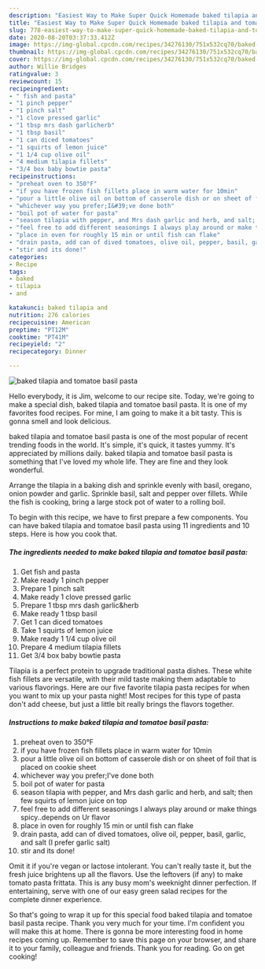 ```yaml
---
description: "Easiest Way to Make Super Quick Homemade baked tilapia and tomatoe basil pasta"
title: "Easiest Way to Make Super Quick Homemade baked tilapia and tomatoe basil pasta"
slug: 778-easiest-way-to-make-super-quick-homemade-baked-tilapia-and-tomatoe-basil-pasta
date: 2020-08-20T03:37:33.412Z
image: https://img-global.cpcdn.com/recipes/34276130/751x532cq70/baked-tilapia-and-tomatoe-basil-pasta-recipe-main-photo.jpg
thumbnail: https://img-global.cpcdn.com/recipes/34276130/751x532cq70/baked-tilapia-and-tomatoe-basil-pasta-recipe-main-photo.jpg
cover: https://img-global.cpcdn.com/recipes/34276130/751x532cq70/baked-tilapia-and-tomatoe-basil-pasta-recipe-main-photo.jpg
author: Willie Bridges
ratingvalue: 3
reviewcount: 15
recipeingredient:
- " fish and pasta"
- "1 pinch pepper"
- "1 pinch salt"
- "1 clove pressed garlic"
- "1 tbsp mrs dash garlicherb"
- "1 tbsp basil"
- "1 can diced tomatoes"
- "1 squirts of lemon juice"
- "1 1/4 cup olive oil"
- "4 medium tilapia fillets"
- "3/4 box baby bowtie pasta"
recipeinstructions:
- "preheat oven to 350°F"
- "if you have frozen fish fillets place in warm water for 10min"
- "pour a little olive oil on bottom of casserole dish or on sheet of foil that is placed on cookie sheet"
- "whichever way you prefer;I&#39;ve done both"
- "boil pot of water for pasta"
- "season tilapia with pepper, and Mrs dash garlic and herb, and salt; then few squirts of lemon juice on top"
- "feel free to add different seasonings I always play around or make things spicy..depends on Ur flavor"
- "place in oven for roughly 15 min or until fish can flake"
- "drain pasta, add can of dived tomatoes, olive oil, pepper, basil, garlic, and salt (I prefer garlic salt)"
- "stir and its done!"
categories:
- Recipe
tags:
- baked
- tilapia
- and

katakunci: baked tilapia and 
nutrition: 276 calories
recipecuisine: American
preptime: "PT12M"
cooktime: "PT41M"
recipeyield: "2"
recipecategory: Dinner

---
```



![baked tilapia and tomatoe basil pasta](https://img-global.cpcdn.com/recipes/34276130/751x532cq70/baked-tilapia-and-tomatoe-basil-pasta-recipe-main-photo.jpg)

Hello everybody, it is Jim, welcome to our recipe site. Today, we're going to make a special dish, baked tilapia and tomatoe basil pasta. It is one of my favorites food recipes. For mine, I am going to make it a bit tasty. This is gonna smell and look delicious.

baked tilapia and tomatoe basil pasta is one of the most popular of recent trending foods in the world. It's simple, it's quick, it tastes yummy. It's appreciated by millions daily. baked tilapia and tomatoe basil pasta is something that I've loved my whole life. They are fine and they look wonderful.

Arrange the tilapia in a baking dish and sprinkle evenly with basil, oregano, onion powder and garlic. Sprinkle basil, salt and pepper over fillets. While the fish is cooking, bring a large stock pot of water to a rolling boil.


To begin with this recipe, we have to first prepare a few components. You can have baked tilapia and tomatoe basil pasta using 11 ingredients and 10 steps. Here is how you cook that.

<!--inarticleads1-->

##### The ingredients needed to make baked tilapia and tomatoe basil pasta:

1. Get  fish and pasta
1. Make ready 1 pinch pepper
1. Prepare 1 pinch salt
1. Make ready 1 clove pressed garlic
1. Prepare 1 tbsp mrs dash garlic&amp;herb
1. Make ready 1 tbsp basil
1. Get 1 can diced tomatoes
1. Take 1 squirts of lemon juice
1. Make ready 1 1/4 cup olive oil
1. Prepare 4 medium tilapia fillets
1. Get 3/4 box baby bowtie pasta


Tilapia is a perfect protein to upgrade traditional pasta dishes. These white fish fillets are versatile, with their mild taste making them adaptable to various flavorings. Here are our five favorite tilapia pasta recipes for when you want to mix up your pasta night! Most recipes for this type of pasta don&#39;t add cheese, but just a little bit really brings the flavors together. 

<!--inarticleads2-->

##### Instructions to make baked tilapia and tomatoe basil pasta:

1. preheat oven to 350°F
1. if you have frozen fish fillets place in warm water for 10min
1. pour a little olive oil on bottom of casserole dish or on sheet of foil that is placed on cookie sheet
1. whichever way you prefer;I&#39;ve done both
1. boil pot of water for pasta
1. season tilapia with pepper, and Mrs dash garlic and herb, and salt; then few squirts of lemon juice on top
1. feel free to add different seasonings I always play around or make things spicy..depends on Ur flavor
1. place in oven for roughly 15 min or until fish can flake
1. drain pasta, add can of dived tomatoes, olive oil, pepper, basil, garlic, and salt (I prefer garlic salt)
1. stir and its done!


Omit it if you&#39;re vegan or lactose intolerant. You can&#39;t really taste it, but the fresh juice brightens up all the flavors. Use the leftovers (if any) to make tomato pasta frittata. This is any busy mom&#39;s weeknight dinner perfection. If entertaining, serve with one of our easy green salad recipes for the complete dinner experience. 

So that's going to wrap it up for this special food baked tilapia and tomatoe basil pasta recipe. Thank you very much for your time. I'm confident you will make this at home. There is gonna be more interesting food in home recipes coming up. Remember to save this page on your browser, and share it to your family, colleague and friends. Thank you for reading. Go on get cooking!
